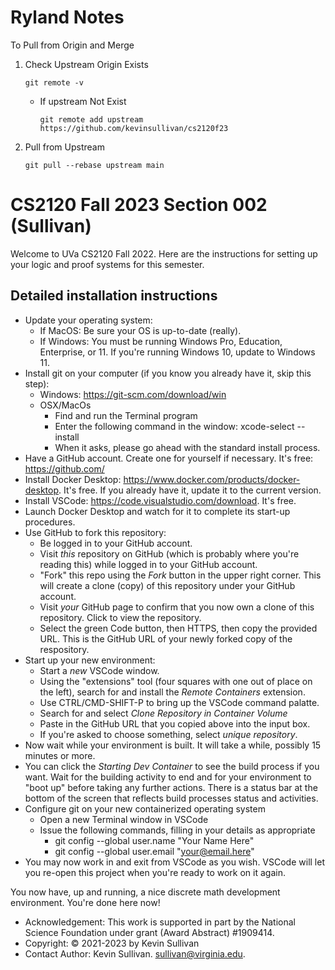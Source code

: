 # Ryland Notes
To Pull from Origin and Merge
1. Check Upstream Origin Exists
    ```
    git remote -v
    ```
   - If upstream Not Exist
     ```
     git remote add upstream https://github.com/kevinsullivan/cs2120f23
     ```
2. Pull from Upstream
    ```
    git pull --rebase upstream main
    ```



# CS2120 Fall 2023 Section 002 (Sullivan)

Welcome to UVa CS2120 Fall 2022. Here are the instructions for setting up your logic and proof systems for this semester. 

## Detailed installation instructions

- Update your operating system:
  - If MacOS: Be sure your OS is up-to-date (really).
  - If Windows: You must be running Windows Pro, Education, Enterprise, or 11. If you're running Windows 10, update to Windows 11.
- Install git on your computer (if you know you already have it, skip this step):
  - Windows: https://git-scm.com/download/win
  - OSX/MacOs
    - Find and run the Terminal program
    - Enter the following command in the window: xcode-select --install
    - When it asks, please go ahead with the standard install process.
- Have a GitHub account. Create one for yourself if necessary. It's free: <https://github.com/>
- Install Docker Desktop: <https://www.docker.com/products/docker-desktop>. It's free. If you already have it, update it to the current version.
- Install VSCode: <https://code.visualstudio.com/download>. It's free.
- Launch Docker Desktop and watch for it to complete its start-up procedures.
- Use GitHub to fork this repository:
  - Be logged in to your GitHub account.
  - Visit *this* repository on GitHub (which is probably where you're reading this) while logged in to your GitHub account.
  - "Fork" this repo using the *Fork* button in the upper right corner. This will create a clone (copy) of this repository under your GitHub account. 
  - Visit *your* GitHub page to confirm that you now own a clone of this repository. Click to view the repository.
  - Select the green Code button, then HTTPS, then copy the provided URL. This is the GitHub URL of your newly forked copy of the respository.
- Start up your new environment:
  - Start a *new* VSCode window.
  - Using the "extensions" tool (four squares with one out of place on the left), search for and install the *Remote Containers* extension.
  - Use CTRL/CMD-SHIFT-P to bring up the VSCode command palatte.
  - Search for and select *Clone Repository in Container Volume*
  - Paste in the GitHub URL that you copied above into the input box.
  - If you're asked to choose something, select *unique repository*.
- Now wait while your environment is built. It will take a while, possibly 15 minutes or more.
- You can click the *Starting Dev Container* to see the build process if you want. Wait for the building activity to end and for your environment to "boot up" before taking any further actions. There is a status bar at the bottom of the screen that reflects build processes status and activities.
- Configure git on your new containerized operating system
  - Open a new Terminal window in VSCode
  - Issue the following commands, filling in your details as appropriate
    - git config --global user.name "Your Name Here"
    - git config --global user.email "your@email.here"
- You may now work in and exit from VSCode as you wish. VSCode will let you re-open this project when you're ready to work on it again.

You now have, up and running, a nice discrete math development environment. You're done here now!

- Acknowledgement: This work is supported in part by the National Science Foundation under grant (Award Abstract) #1909414.
- Copyright: © 2021-2023 by Kevin Sullivan
- Contact Author: Kevin Sullivan. sullivan@virginia.edu.
